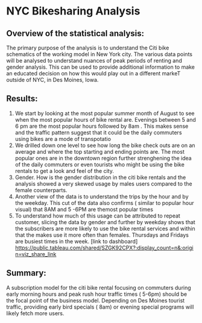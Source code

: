 # NYC Bikesharing Analysis
## Overview of the statistical analysis:
 The primary purpose of the analysis is to understand the Citi bike schematics of the working model in New York city. The various data points will be analysed to understand nuances of peak periods of renting and gender analysis. This can be used to provide additional information to make an educated decision on how this would play out in a different markeT outside of NYC, in Des Moines, Iowa.
## Results:
1. We start by looking at the most popular summer month of August to see when the most popular hours of bike rental are. Evenings between 5 and 6 pm are the most popular hours followed by 8am . This makes sense and the traffic pattern suggest that it could be the daily commuters using bikes are a mode of transpotatio
2. We drilled down one level to see how long the bike check outs are on an average and where the top starting and ending points are. The most popular ones are in the downtown region further strenghening the idea of the daily commuters or even tourists who might be using the bike rentals to get a look and feel of the city. 
3. Gender. How is the gender distribution in the citi bike rentals and the analysis showed a very skewed usage by males users compared to the female counterparts. 
4. Another view of the data is to understand the trips by the hour and by the weekday. This cut of the data also confirms ( similar to popular hour visual) that 8AM and 5 -6PM are themost popular times 
5. To understand how much of this usage can be attributed to repeat customer, slicing the data by gender and further by weekday shows that the subscribers are more likely to use the bike rental services and within that the makes use it more often than females. Thursdays and Fridays are busiest times in the week. 
[link to dashboard] https://public.tableau.com/shared/SZGK92CPX?:display_count=n&:origin=viz_share_link
## Summary:
A subscription model for the citi bike rental focusing on commuters during early morning hours and peak rush hour traffic times ( 5-6pm) should be the focal point of the business model. Depending on Des Moines tourist traffic, providing early bird specials ( 8am) or evening special programs will likely fetch more users. 
